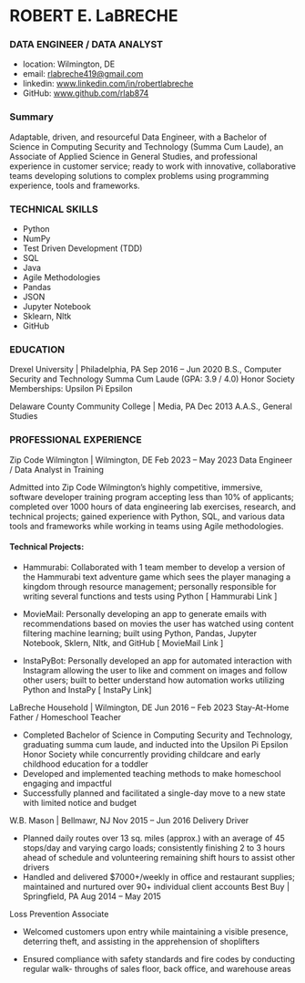 # ROBERT E. LaBRECHE
### DATA ENGINEER / DATA ANALYST

* location: Wilmington, DE 
* email: rlabreche419@gmail.com
* linkedin: www.linkedin.com/in/robertlabreche
* GitHub: www.github.com/rlab874

### Summary

Adaptable, driven, and resourceful Data Engineer, with a Bachelor of Science in Computing Security
and Technology (Summa Cum Laude), an Associate of Applied Science in General Studies, and
professional experience in customer service; ready to work with innovative, collaborative teams
developing solutions to complex problems using programming experience, tools and frameworks.

### TECHNICAL SKILLS

* Python 
* NumPy
* Test Driven Development (TDD)
* SQL
* Java
* Agile Methodologies
* Pandas
* JSON
* Jupyter Notebook
* Sklearn, Nltk
* GitHub

### EDUCATION

Drexel University | Philadelphia, PA Sep 2016 – Jun 2020
B.S., Computer Security and Technology
Summa Cum Laude (GPA: 3.9 / 4.0)
Honor Society Memberships: Upsilon Pi Epsilon

Delaware County Community College | Media, PA Dec 2013
A.A.S., General Studies

### PROFESSIONAL EXPERIENCE

Zip Code Wilmington | Wilmington, DE Feb 2023 – May 2023
Data Engineer / Data Analyst in Training

Admitted into Zip Code Wilmington’s highly competitive, immersive, software developer training
program accepting less than 10% of applicants; completed over 1000 hours of data engineering lab
exercises, research, and technical projects; gained experience with Python, SQL, and various data
tools and frameworks while working in teams using Agile methodologies.

#### Technical Projects:
*  Hammurabi: Collaborated with 1 team member to develop a version of the Hammurabi text
adventure game which sees the player managing a kingdom through resource management;
personally responsible for writing several functions and tests using Python [ Hammurabi
Link ]
* MovieMail: Personally developing an app to generate emails with recommendations based
on movies the user has watched using content filtering machine learning; built using Python,
Pandas, Jupyter Notebook, Sklern, Nltk, and GitHub [ MovieMail Link ]


* InstaPyBot: Personally developed an app for automated interaction with Instagram
allowing the user to like and comment on images and follow other users; built to better
understand how automation works utilizing Python and InstaPy [ InstaPy Link]

LaBreche Household | Wilmington, DE Jun 2016 – Feb 2023
Stay-At-Home Father / Homeschool Teacher
*  Completed Bachelor of Science in Computing Security and Technology, graduating summa
cum laude, and inducted into the Upsilon Pi Epsilon Honor Society while concurrently
providing childcare and early childhood education for a toddler
* Developed and implemented teaching methods to make homeschool engaging and impactful
* Successfully planned and facilitated a single-day move to a new state with limited notice and
budget

W.B. Mason | Bellmawr, NJ Nov 2015 – Jun 2016
Delivery Driver
* Planned daily routes over 13 sq. miles (approx.) with an average of 45 stops/day and varying
cargo loads; consistently finishing 2 to 3 hours ahead of schedule and volunteering
remaining shift hours to assist other drivers
* Handled and delivered $7000+/weekly in office and restaurant supplies; maintained and
nurtured over 90+ individual client accounts
Best Buy | Springfield, PA Aug 2014 – May 2015

Loss Prevention Associate
* Welcomed customers upon entry while maintaining a visible presence, deterring theft, and
assisting in the apprehension of shoplifters

* Ensured compliance with safety standards and fire codes by conducting regular walk-
throughs of sales floor, back office, and warehouse areas